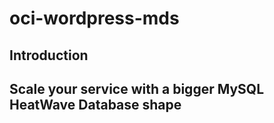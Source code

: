 # oci-wordpress-mds

## Introduction

## Scale your service with a bigger MySQL HeatWave Database shape
